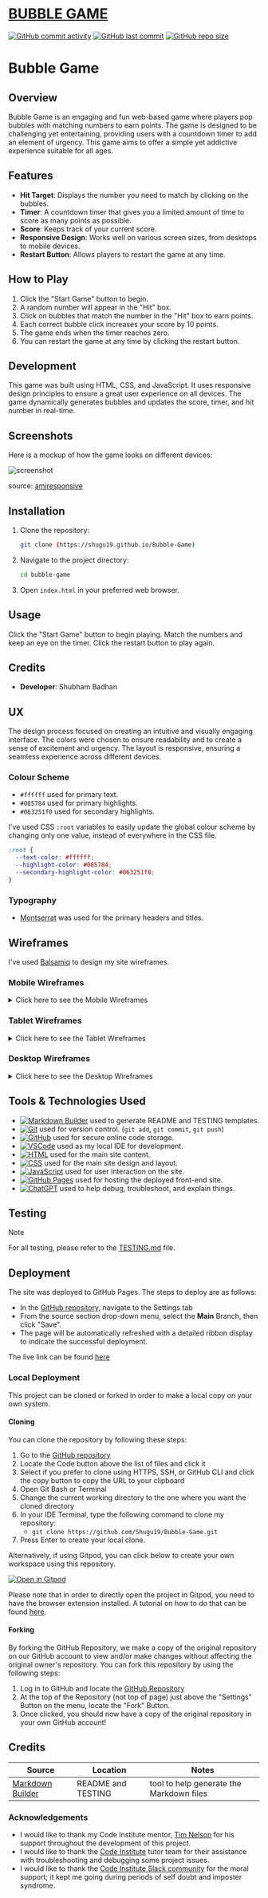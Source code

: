 # [BUBBLE GAME](https://shugu19.github.io/Bubble-Game)

[![GitHub commit activity](https://img.shields.io/github/commit-activity/t/Shugu19/Bubble-Game)](https://github.com/Shugu19/Bubble-Game/commits/main)
[![GitHub last commit](https://img.shields.io/github/last-commit/Shugu19/Bubble-Game)](https://github.com/Shugu19/Bubble-Game/commits/main)
[![GitHub repo size](https://img.shields.io/github/repo-size/Shugu19/Bubble-Game)](https://github.com/Shugu19/Bubble-Game)

# Bubble Game

## Overview

Bubble Game is an engaging and fun web-based game where players pop bubbles with matching numbers to earn points. The game is designed to be challenging yet entertaining, providing users with a countdown timer to add an element of urgency. This game aims to offer a simple yet addictive experience suitable for all ages.

## Features

- **Hit Target**: Displays the number you need to match by clicking on the bubbles.
- **Timer**: A countdown timer that gives you a limited amount of time to score as many points as possible.
- **Score**: Keeps track of your current score.
- **Responsive Design**: Works well on various screen sizes, from desktops to mobile devices.
- **Restart Button**: Allows players to restart the game at any time.

## How to Play

1. Click the "Start Game" button to begin.
2. A random number will appear in the "Hit" box.
3. Click on bubbles that match the number in the "Hit" box to earn points.
4. Each correct bubble click increases your score by 10 points.
5. The game ends when the timer reaches zero.
6. You can restart the game at any time by clicking the restart button.

## Development

This game was built using HTML, CSS, and JavaScript. It uses responsive design principles to ensure a great user experience on all devices. The game dynamically generates bubbles and updates the score, timer, and hit number in real-time.

## Screenshots

Here is a mockup of how the game looks on different devices:

![screenshot](documentation/mockup.png)

source: [amiresponsive](https://ui.dev/amiresponsive?url=https://shugu19.github.io/Bubble-Game)

## Installation

1. Clone the repository:
   ```sh
   git clone (https://shugu19.github.io/Bubble-Game)
   ```
2. Navigate to the project directory:
   ```sh
   cd bubble-game
   ```
3. Open `index.html` in your preferred web browser.

## Usage

Click the "Start Game" button to begin playing. Match the numbers and keep an eye on the timer. Click the restart button to play again.

## Credits

- **Developer**: Shubham Badhan

## UX

The design process focused on creating an intuitive and visually engaging interface. The colors were chosen to ensure readability and to create a sense of excitement and urgency. The layout is responsive, ensuring a seamless experience across different devices.

### Colour Scheme

- `#ffffff` used for primary text.
- `#085784` used for primary highlights.
- `#063251f0` used for secondary highlights.

I've used CSS `:root` variables to easily update the global colour scheme by changing only one value, instead of everywhere in the CSS file.

```css
:root {
  --text-color: #ffffff;
  --highlight-color: #085784;
  --secondary-highlight-color: #063251f0;
}
```

### Typography

- [Montserrat](https://fonts.google.com/specimen/Montserrat) was used for the primary headers and titles.

## Wireframes

I've used [Balsamiq](https://balsamiq.com/wireframes) to design my site wireframes.

### Mobile Wireframes

<details>
<summary> Click here to see the Mobile Wireframes </summary>

Home

- ![screenshot](documentation/wireframes/mobile-home.png)

GamingArea

- ![screenshot](documentation/wireframes/Mobile-GamingArea.png)

</details>

### Tablet Wireframes

<details>
<summary> Click here to see the Tablet Wireframes </summary>

Home

- ![screenshot](documentation/wireframes/Tablet-home.png)

GamingArea

- ![screenshot](documentation/wireframes/Tablet-GamingArea.png)
  
  </details>

### Desktop Wireframes

<details>
<summary> Click here to see the Desktop Wireframes </summary>

Home

- ![screenshot](documentation/wireframes/Laptop-home.png)

GamingArea

- ![screenshot](documentation/wireframes/Laptop-GamingArea.png)

</details>

## Tools & Technologies Used

- [![Markdown Builder](https://img.shields.io/badge/Markdown_Builder-grey?logo=markdown&logoColor=000000)](https://tim.2bn.dev/markdown-builder) used to generate README and TESTING templates.
- [![Git](https://img.shields.io/badge/Git-grey?logo=git&logoColor=F05032)](https://git-scm.com) used for version control. (`git add`, `git commit`, `git push`)
- [![GitHub](https://img.shields.io/badge/GitHub-grey?logo=github&logoColor=181717)](https://github.com) used for secure online code storage.
- [![VSCode](https://img.shields.io/badge/VSCode-grey?logo=visualstudiocode&logoColor=007ACC)](https://code.visualstudio.com) used as my local IDE for development.
- [![HTML](https://img.shields.io/badge/HTML-grey?logo=html5&logoColor=E34F26)](https://en.wikipedia.org/wiki/HTML) used for the main site content.
- [![CSS](https://img.shields.io/badge/CSS-grey?logo=css3&logoColor=1572B6)](https://en.wikipedia.org/wiki/CSS) used for the main site design and layout.
- [![JavaScript](https://img.shields.io/badge/JavaScript-grey?logo=javascript&logoColor=F7DF1E)](https://www.javascript.com) used for user interaction on the site.
- [![GitHub Pages](https://img.shields.io/badge/GitHub_Pages-grey?logo=githubpages&logoColor=222222)](https://pages.github.com) used for hosting the deployed front-end site.
- [![ChatGPT](https://img.shields.io/badge/ChatGPT-grey?logo=chromatic&logoColor=75A99C)](https://chat.openai.com) used to help debug, troubleshoot, and explain things.

## Testing

> [!NOTE]  
> For all testing, please refer to the [TESTING.md](TESTING.md) file.

## Deployment

The site was deployed to GitHub Pages. The steps to deploy are as follows:

- In the [GitHub repository](https://github.com/Shugu19/Bubble-Game), navigate to the Settings tab
- From the source section drop-down menu, select the **Main** Branch, then click "Save".
- The page will be automatically refreshed with a detailed ribbon display to indicate the successful deployment.

The live link can be found [here](https://shugu19.github.io/Bubble-Game)

### Local Deployment

This project can be cloned or forked in order to make a local copy on your own system.

#### Cloning

You can clone the repository by following these steps:

1. Go to the [GitHub repository](https://github.com/Shugu19/Bubble-Game)
2. Locate the Code button above the list of files and click it
3. Select if you prefer to clone using HTTPS, SSH, or GitHub CLI and click the copy button to copy the URL to your clipboard
4. Open Git Bash or Terminal
5. Change the current working directory to the one where you want the cloned directory
6. In your IDE Terminal, type the following command to clone my repository:
   - `git clone https://github.com/Shugu19/Bubble-Game.git`
7. Press Enter to create your local clone.

Alternatively, if using Gitpod, you can click below to create your own workspace using this repository.

[![Open in Gitpod](https://gitpod.io/button/open-in-gitpod.svg)](https://gitpod.io/#https://github.com/Shugu19/Bubble-Game)

Please note that in order to directly open the project in Gitpod, you need to have the browser extension installed.
A tutorial on how to do that can be found [here](https://www.gitpod.io/docs/configure/user-settings/browser-extension).

#### Forking

By forking the GitHub Repository, we make a copy of the original repository on our GitHub account to view and/or make changes without affecting the original owner's repository.
You can fork this repository by using the following steps:

1. Log in to GitHub and locate the [GitHub Repository](https://github.com/Shugu19/Bubble-Game)
2. At the top of the Repository (not top of page) just above the "Settings" Button on the menu, locate the "Fork" Button.
3. Once clicked, you should now have a copy of the original repository in your own GitHub account!

## Credits

| Source                                                   | Location           |     Notes  |
| -------------------------------------------------------- | -------------------| ---------- |
| [Markdown Builder](https://tim.2bn.dev/markdown-builder) | README and TESTING | tool to help generate the Markdown files |

### Acknowledgements

- I would like to thank my Code Institute mentor, [Tim Nelson](https://github.com/TravelTimN) for his support throughout the development of this project.
- I would like to thank the [Code Institute](https://codeinstitute.net) tutor team for their assistance with troubleshooting and debugging some project issues.
- I would like to thank the [Code Institute Slack community](https://code-institute-room.slack.com) for the moral support; it kept me going during periods of self doubt and imposter syndrome.
